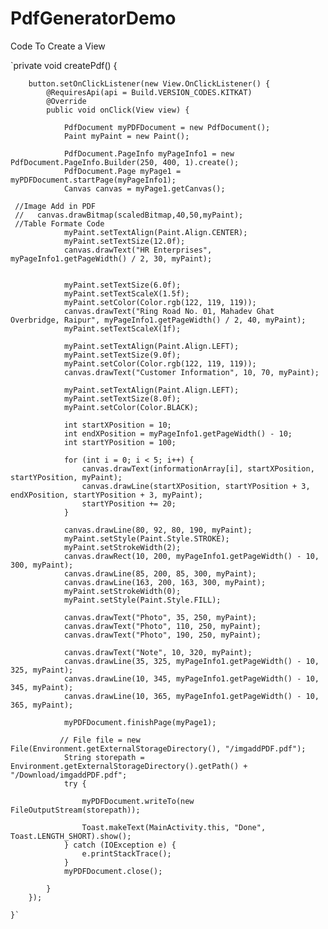 # PdfGeneratorDemo

Code To Create a View 

`private void createPdf() {

        button.setOnClickListener(new View.OnClickListener() {
            @RequiresApi(api = Build.VERSION_CODES.KITKAT)
            @Override
            public void onClick(View view) {

                PdfDocument myPDFDocument = new PdfDocument();
                Paint myPaint = new Paint();

                PdfDocument.PageInfo myPageInfo1 = new PdfDocument.PageInfo.Builder(250, 400, 1).create();
                PdfDocument.Page myPage1 = myPDFDocument.startPage(myPageInfo1);
                Canvas canvas = myPage1.getCanvas();

     //Image Add in PDF
     //   canvas.drawBitmap(scaledBitmap,40,50,myPaint);
     //Table Formate Code
                myPaint.setTextAlign(Paint.Align.CENTER);
                myPaint.setTextSize(12.0f);
                canvas.drawText("HR Enterprises", myPageInfo1.getPageWidth() / 2, 30, myPaint);


                myPaint.setTextSize(6.0f);
                myPaint.setTextScaleX(1.5f);
                myPaint.setColor(Color.rgb(122, 119, 119));
                canvas.drawText("Ring Road No. 01, Mahadev Ghat Overbridge, Raipur", myPageInfo1.getPageWidth() / 2, 40, myPaint);
                myPaint.setTextScaleX(1f);

                myPaint.setTextAlign(Paint.Align.LEFT);
                myPaint.setTextSize(9.0f);
                myPaint.setColor(Color.rgb(122, 119, 119));
                canvas.drawText("Customer Information", 10, 70, myPaint);

                myPaint.setTextAlign(Paint.Align.LEFT);
                myPaint.setTextSize(8.0f);
                myPaint.setColor(Color.BLACK);

                int startXPosition = 10;
                int endXPosition = myPageInfo1.getPageWidth() - 10;
                int startYPosition = 100;

                for (int i = 0; i < 5; i++) {
                    canvas.drawText(informationArray[i], startXPosition, startYPosition, myPaint);
                    canvas.drawLine(startXPosition, startYPosition + 3, endXPosition, startYPosition + 3, myPaint);
                    startYPosition += 20;
                }

                canvas.drawLine(80, 92, 80, 190, myPaint);
                myPaint.setStyle(Paint.Style.STROKE);
                myPaint.setStrokeWidth(2);
                canvas.drawRect(10, 200, myPageInfo1.getPageWidth() - 10, 300, myPaint);
                canvas.drawLine(85, 200, 85, 300, myPaint);
                canvas.drawLine(163, 200, 163, 300, myPaint);
                myPaint.setStrokeWidth(0);
                myPaint.setStyle(Paint.Style.FILL);

                canvas.drawText("Photo", 35, 250, myPaint);
                canvas.drawText("Photo", 110, 250, myPaint);
                canvas.drawText("Photo", 190, 250, myPaint);

                canvas.drawText("Note", 10, 320, myPaint);
                canvas.drawLine(35, 325, myPageInfo1.getPageWidth() - 10, 325, myPaint);
                canvas.drawLine(10, 345, myPageInfo1.getPageWidth() - 10, 345, myPaint);
                canvas.drawLine(10, 365, myPageInfo1.getPageWidth() - 10, 365, myPaint);

                myPDFDocument.finishPage(myPage1);

               // File file = new File(Environment.getExternalStorageDirectory(), "/imgaddPDF.pdf");
                String storepath = Environment.getExternalStorageDirectory().getPath() + "/Download/imgaddPDF.pdf";
                try {

                    myPDFDocument.writeTo(new FileOutputStream(storepath));

                    Toast.makeText(MainActivity.this, "Done", Toast.LENGTH_SHORT).show();
                } catch (IOException e) {
                    e.printStackTrace();
                }
                myPDFDocument.close();

            }
        });

    }`
